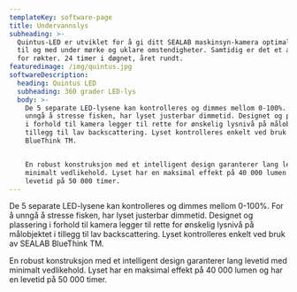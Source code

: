 ```yaml
---
templateKey: software-page
title: Undervannslys
subheading: >-
  Quintus-LED er utviklet for å gi ditt SEALAB maskinsyn-kamera optimal effekt,
  til og med under mørke og uklare omstendigheter. Samtidig er det et arbeidslys
  for røkter. 24 timer i døgnet, året rundt.
featuredimage: /img/quintus.jpg
softwareDescription:
  heading: Quintus LED
  subheading: 360 grader LED-lys
  body: >-
    De 5 separate LED-lysene kan kontrolleres og dimmes mellom 0-100%. For å
    unngå å stresse fisken, har lyset justerbar dimmetid. Designet og plassering
    i forhold til kamera legger til rette for ønskelig lysnivå på målobjektet i
    tillegg til lav backscattering. Lyset kontrolleres enkelt ved bruk av SEALAB
    BlueThink TM.


    En robust konstruksjon med et intelligent design garanterer lang levetid med
    minimalt vedlikehold. Lyset har en maksimal effekt på 40 000 lumen og har en
    levetid på 50 000 timer.
---
```


De 5 separate LED-lysene kan kontrolleres og dimmes mellom 0-100%. For å unngå å stresse fisken, har lyset justerbar dimmetid. Designet og plassering i forhold til kamera legger til rette for ønskelig lysnivå på målobjektet i tillegg til lav backscattering. Lyset kontrolleres enkelt ved bruk av SEALAB BlueThink TM.

En robust konstruksjon med et intelligent design garanterer lang levetid med minimalt vedlikehold. Lyset har en maksimal effekt på 40 000 lumen og har en levetid på 50 000 timer.
